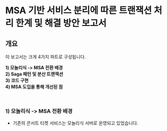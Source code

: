 
# MSA 기반 서비스 분리에 따른 트랜잭션 처리 한계 및 해결 방안 보고서 

## 개요

이 보고서는 크게 4가지 파트로 구성됩니다.
  
**1) 모놀리식 -> MSA 전환 배경** <br>
**2) Saga 패턴 및 분산 트랜잭션** <br>
**3) 코드 구현** <br>
**4) MSA 도입을 통해 개선된 점** <br> 

<br> 

### 1) 모놀리식 -> MSA 전환 배경

- 기존의 콘서트 티켓 서비스는 모놀리식 서버로 운영되고 있었습니다. <br> 

<br> 

```
